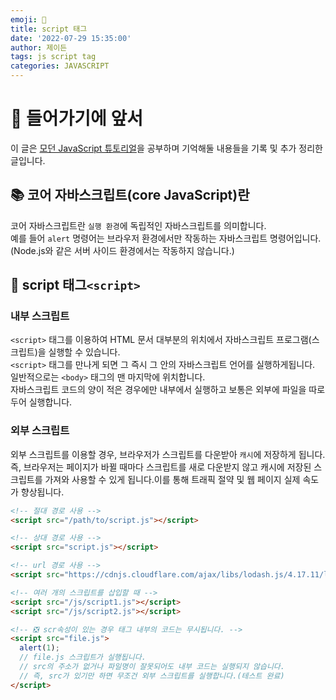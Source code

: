```yaml
---
emoji: 🍊
title: script 태그
date: '2022-07-29 15:35:00'
author: 제이든
tags: js script tag
categories: JAVASCRIPT
---
```


# 🍍 들어가기에 앞서

이 글은 [모던 JavaScript 튜토리얼](https://ko.javascript.info/)을 공부하며 기억해둘 내용들을 기록 및 추가 정리한 글입니다.<br/>

## 📚 코어 자바스크립트(core JavaScript)란

코어 자바스크립트란 `실행 환경`에 독립적인 자바스크립트를 의미합니다.<br/>
예를 들어 `alert` 명령어는 브라우저 환경에서만 작동하는 자바스크립트 명령어입니다.(Node.js와 같은 서버 사이드 환경에서는 작동하지 않습니다.)

## 📔 script 태그`<script>`

### 내부 스크립트

`<script>` 태그를 이용하여 HTML 문서 대부분의 위치에서 자바스크립트 프로그램(스크립트)을 실행할 수 있습니다.<br/>
`<script>` 태그를 만나게 되면 그 즉시 그 안의 자바스크립트 언어를 실행하게됩니다.<br/>
일반적으로는 `<body>` 태그의 맨 마지막에 위치합니다.<br/>
자바스크립트 코드의 양이 적은 경우에만 내부에서 실행하고 보통은 외부에 파일을 따로 두어 실행합니다.

### 외부 스크립트

외부 스크립트를 이용할 경우, 브라우저가 스크립트를 다운받아 `캐시`에 저장하게 됩니다.<br/>
즉, 브라우저는 페이지가 바뀔 때마다 스크립트를 새로 다운받지 않고 캐시에 저장된 스크립트를 가져와 사용할 수 있게 됩니다.이를 통해 트래픽 절약 및 웹 페이지 실제 속도가 향상됩니다.

```html
<!-- 절대 경로 사용 -->
<script src="/path/to/script.js"></script>

<!-- 상대 경로 사용 -->
<script src="script.js"></script>

<!-- url 경로 사용 -->
<script src="https://cdnjs.cloudflare.com/ajax/libs/lodash.js/4.17.11/lodash.js"></script>

<!-- 여러 개의 스크립트를 삽입할 때 -->
<script src="/js/script1.js"></script>
<script src="/js/script2.js"></script>

<!-- ❎ scr속성이 있는 경우 태그 내부의 코드는 무시됩니다. -->
<script src="file.js">
  alert(1);
  // file.js 스크립트가 실행됩니다.
  // src의 주소가 없거나 파일명이 잘못되어도 내부 코드는 실행되지 않습니다.
  // 즉, src가 있기만 하면 무조건 외부 스크립트를 실행합니다.(테스트 완료)
</script>
```

```toc

```

